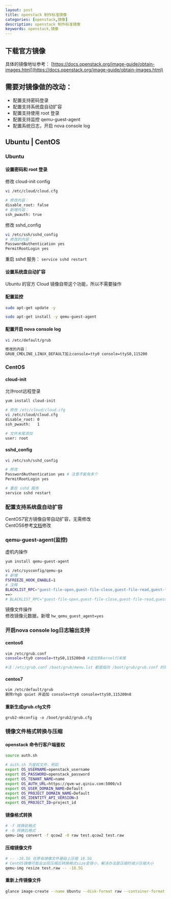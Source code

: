```yaml
---
layout: post
title: openstack 制作标准镜像
categories: [openstack,镜像]
description: openstack 制作标准镜像
keywords: openstack,镜像
---
```


## 下载官方镜像
具体的镜像地址参考： [https://docs.openstack.org/image-guide/obtain-images.html](https://docs.openstack.org/image-guide/obtain-images.html)

## 需要对镜像做的改动：
- 配置支持密码登录
- 配置支持系统盘自动扩容
- 配置支持使用 root 登录
- 配置支持监控 qemu-guest-agent
- 配置系统日志，开启 nova console log

## Ubuntu | CentOS

### Ubuntu
#### 设置密码和 root 登录
修改 cloud-init config
```sh
vi /etc/cloud/cloud.cfg

# 修改内容：
disable_root: false
# 新增内容：
ssh_pwauth: true
```

修改 sshd_config
```sh
vi /etc/ssh/sshd_config
# 修改的内容：
PasswordAuthentication yes
PermitRootLogin yes
```
重启 sshd 服务： `service sshd restart` 
#### 设置系统盘自动扩容
Ubuntu 的官方 Cloud 镜像自带这个功能，所以不需要操作
#### 配置监控
```sh
sudo apt-get update -y

sudo apt-get install -y qemu-guest-agent
```
#### 配置开启 nova console log
```sh
vi /etc/default/grub

修改的内容：
GRUB_CMDLINE_LINUX_DEFAULT加上console=tty0 console=ttyS0,115200
```

### CentOS
#### cloud-init
允许root远程登录
``` sh
yum install cloud-init

# 修改 /etc/cloud/cloud.cfg
vi /etc/cloud/cloud.cfg
disable_root: 0
ssh_pwauth:   1

# 文件末尾添加
user: root
```

#### sshd_config
``` sh
vi /etc/ssh/sshd_config

# 修改
PasswordAuthentication yes # 注意不能有多个
PermitRootLogin yes

# 重启 sshd 服务
service sshd restart
```

### 配置支持系统盘自动扩容
CentOS7官方镜像自带自动扩容，无需修改  
CentOS6参考[文档](https://ykfq.github.io/openstack/create-centos6-image-for-openstack)修改

### qemu-guest-agent(监控)
虚机内操作
```sh
yum install qemu-guest-agent

vi /etc/sysconfig/qemu-ga
# 新增
FSFREEZE_HOOK_ENABLE=1
# 注释
BLACKLIST_RPC="guest-file-open,guest-file-close,guest-file-read,guest-file-write,guest-file-seek,guest-file-flush"
==>
# BLACKLIST_RPC="guest-file-open,guest-file-close,guest-file-read,guest-file-write,guest-file-seek,guest-file-flush"
```
镜像文件操作  
修改镜像元数据，新增
`hw_qemu_guest_agent=yes`

### 开启nova console log日志输出支持
#### centos6
``` sh
vim /etc/grub.conf
console=tty0 console=ttyS0,115200n8 #追加到kernel行末尾

#注：/etc/grub.conf /boot/grub/menu.lst 都是指向 /boot/grub/grub.conf 的软链。
```

#### centos7
``` sh
vim /etc/default/grub
删除rhgb quiet 并追加 console=tty0 console=ttyS0,115200n8
``` 

#### 重新生成grub.cfg文件
`grub2-mkconfig -o /boot/grub2/grub.cfg`

### 镜像文件格式转换与压缩
#### openstack 命令行客户端鉴权
``` sh
source auth.sh

# auth.sh 为鉴权文件，例如
export OS_USERNAME=openstack_username
export OS_PASSWORD=openstack_password
export OS_TENANT_NAME=name
export OS_AUTH_URL=https://qvm-wz.qiniu.com:5000/v3
export OS_USER_DOMAIN_NAME=Default
export OS_PROJECT_DOMAIN_NAME=Default
export OS_IDENTITY_API_VERSION=3
export OS_PROJECT_ID=project_id
```
#### 镜像格式转换
``` sh
# -f 转换前格式
# -O 转换后格式
qemu-img convert -f qcow2 -O raw test.qcow2 test.raw
```
#### 压缩镜像文件
``` sh
# -- -18.5G 在原有镜像文件基础上压缩 18.5G
# CentOS镜像可能会出现压缩后转换格式size变很小，解决办法是压缩时减少压缩大小
qemu-img resize test.raw -- -18.5G
```
#### 重新上传镜像文件
``` sh
glance image-create --name Ubuntu --disk-format raw --container-format bare --property os_type="linux" --property os_distro="UbuntuServer16.04-64" --file test.qcow2
```
